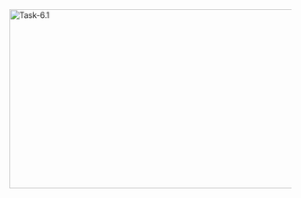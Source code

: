 <img src="https://socialify.git.ci/Mluleki23/Task-6.1/image?language=1&owner=1&name=1&stargazers=1&theme=Light" alt="Task-6.1" width="640" height="320" />
